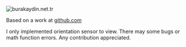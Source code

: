 ![burakaydin.net.tr](http://dl.dropbox.com/u/19703243/joystickview_ss.png)

Based on a work at [github.com](http://github.com/zerokol/Joystick) 

I only implemented orientation sensor to view. There may some bugs or math function errors. Any contribution appreciated.